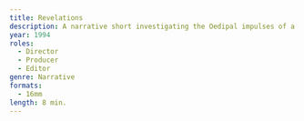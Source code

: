 ```yaml
---
title: Revelations
description: A narrative short investigating the Oedipal impulses of a damaged young man.
year: 1994
roles:
  - Director
  - Producer
  - Editor
genre: Narrative
formats:
  - 16mm
length: 8 min.
---
```

